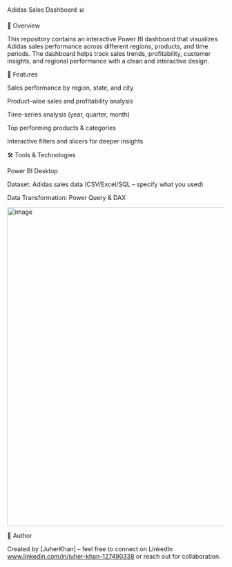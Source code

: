 Adidas Sales Dashboard 📊

📌 Overview

This repository contains an interactive Power BI dashboard that visualizes Adidas sales performance across different regions, products, and time periods.
The dashboard helps track sales trends, profitability, customer insights, and regional performance with a clean and interactive design.

🚀 Features

Sales performance by region, state, and city

Product-wise sales and profitability analysis

Time-series analysis (year, quarter, month)

Top performing products & categories

Interactive filters and slicers for deeper insights

🛠️ Tools & Technologies

Power BI Desktop

Dataset: Adidas sales data (CSV/Excel/SQL – specify what you used)

Data Transformation: Power Query & DAX

<img width="1386" height="739" alt="image" src="https://github.com/user-attachments/assets/2a807b1f-e9d8-4711-b958-20d031afd3ed" />

📢 Author

Created by [JuherKhan] – feel free to connect on LinkedIn www.linkedin.com/in/juher-khan-127490338 or reach out for collaboration.
